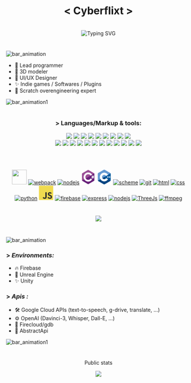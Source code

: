 

<h1 align="center">&lt Cyberflixt &gt</h1>

<!--
### <div align="center">Full Stack software developer & professional 3D modeler.</div>
-->

<div align='center'><br>
<img src="https://readme-typing-svg.demolab.com?font=Darumadrop+One&size=30&duration=1500&pause=2000&center=true&vCenter=true&width=1000&lines=Full+Stack+software+developer+%26+professional+3D+modeler;D%C3%A9veloppeur+de+logiciels+Full+Stack+et+mod%C3%A9lisateur+3D+professionnel;Full+Stack+Software-Entwickler+%26+professioneller+3D-Modellierer;%E3%83%95%E3%83%AB%E3%82%B9%E3%82%BF%E3%83%83%E3%82%AF%E3%82%BD%E3%83%95%E3%83%88%E3%82%A6%E3%82%A7%E3%82%A2%E3%81%8B%E3%81%84%E3%81%AF%E3%81%A4%E3%81%97%E3%82%83%E3%80%81%E3%83%97%E3%83%AD%E3%81%AE3D%E3%83%A2%E3%83%87%E3%83%A9%E3%83%BC" alt="Typing SVG" />
</div>

<h1></h1>

![bar_animation](https://github.com/Cyberflixt/Cyberflixt/assets/54700008/2758a5f4-65cf-4c54-89a5-e53a1fdf90b2)

- 📜 Lead programmer
- 📸 3D modeler
- 🎴 UI/UX Designer
- ✨ Indie games / Softwares / Plugins
- 🧱 Scratch overengineering expert

![bar_animation1](https://github.com/Cyberflixt/Cyberflixt/assets/54700008/8e1ee47e-f377-4357-ae35-7a9909bf8629)

<h1></h1>

<div align='center'>
  
### **> Languages/Markup & tools:**


<img src='https://custom-icon-badges.demolab.com/badge/Bash-0d1620.svg?logo=bash'>
<img src='https://custom-icon-badges.demolab.com/badge/C%23-0d1620.svg?logo=cs&logoColor=fff'>
<img src='https://custom-icon-badges.demolab.com/badge/C++-0d1620.svg?logo=cpp&logoColor=fff'>
<img src='https://custom-icon-badges.demolab.com/badge/Scheme-0d1620.svg?logo=scheme&logoColor=fff'>
<img src='https://custom-icon-badges.demolab.com/badge/Lua-0d1620.svg?logo=lua'>
<img src='https://custom-icon-badges.demolab.com/badge/JavaScript-0d1620.svg?logo=js'>
<img src='https://custom-icon-badges.demolab.com/badge/Python-0d1620.svg?logo=python'>
<img src='https://custom-icon-badges.demolab.com/badge/CSS3-0d1620.svg?logo=css3'>
<img src='https://custom-icon-badges.demolab.com/badge/HTML5-0d1620.svg?logo=html5'>

<br>

<img src='https://custom-icon-badges.demolab.com/badge/Firebase-0d1620.svg?logo=firebase'>
<img src='https://custom-icon-badges.demolab.com/badge/Webpack-0d1620.svg?logo=webpack'>
<img src='https://custom-icon-badges.demolab.com/badge/Bpy-0d1620.svg?logo=blender'>
<img src='https://custom-icon-badges.demolab.com/badge/Ajax-0d1620.svg?logo=ajax'>
<img src='https://custom-icon-badges.demolab.com/badge/Unity-0d1620.svg?logo=unity'>
<img src='https://custom-icon-badges.demolab.com/badge/Unreal-0d1620.svg?logo=unrealengine'>
<img src='https://custom-icon-badges.demolab.com/badge/NodeJs-0d1620.svg?logo=nodejs&logoColor=fff'>
<img src='https://custom-icon-badges.demolab.com/badge/Express-0d1620.svg?logo=express'>
<img src='https://custom-icon-badges.demolab.com/badge/FFMPEG-0d1620.svg?logo=ffmpeg'>
<img src='https://custom-icon-badges.demolab.com/badge/ThreeJs-0d1620.svg?logo=threejs0'>
<img src='https://custom-icon-badges.demolab.com/badge/Ammo-0d1620.svg?logo=ammojs'>
<img src='https://custom-icon-badges.demolab.com/badge/GoogleOAuth-0d1620.svg?logo=google0'>

<br><br>

<a title='Bash' href='https://en.wikipedia.org/wiki/Bash_(Unix_shell)'><img src='https://icons-for-free.com/download-icon-bash+dark-1331550886960171470_512.png' width="40" height="40"></a>
<a title='Webpack' href='https://en.wikipedia.org/wiki/Webpack'><img alt='webpack' src='https://raw.githubusercontent.com/webpack/media/master/logo/icon-square-small.png' width="40" height="40"></a>
<a title='Lua' href='https://fr.wikipedia.org/wiki/Lua'><img alt='nodejs' src='https://github.com/Cyberflixt/Cyberflixt/assets/54700008/981ff115-9054-4e6f-9629-d813e308bf1c' width="40" height="40"></a>
<a title='C#' href='https://fr.wikipedia.org/wiki/C_Sharp'><img alt='C#' src='https://raw.githubusercontent.com/devicons/devicon/master/icons/csharp/csharp-original.svg' width="40" height="40"></a>
<a title='C++' href='https://en.wikipedia.org/wiki/C%2B%2B'><img alt='C++' src='https://raw.githubusercontent.com/devicons/devicon/master/icons/cplusplus/cplusplus-original.svg' width="40" height="40"></a>
<a title='Scheme' href='https://en.wikipedia.org/wiki/Scheme_(programming_language)'><img alt='scheme' src='https://github.com/Cyberflixt/Cyberflixt/assets/54700008/8dc7736e-aabd-4c53-8b01-0760316c7e24' width="40" height="40"></a>
<a title='Git' href='https://en.wikipedia.org/wiki/Git'><img alt='git' src='https://www.vectorlogo.zone/logos/git-scm/git-scm-icon.svg' width="40" height="40"></a>
<a title='Html5' href='https://en.wikipedia.org/wiki/HTML'><img alt='html' src='https://github.com/Cyberflixt/Cyberflixt/assets/54700008/98ff9681-111a-4416-93cf-9362ba3f8815' width="40" height="40"></a>
<a title='Css3' href='https://en.wikipedia.org/wiki/CSS'><img alt='css' src='https://github.com/Cyberflixt/Cyberflixt/assets/54700008/c50ffd36-0475-45e2-9b30-c4792f337e1b' width="40" height="40"></a>
<a title='Python' href='https://en.wikipedia.org/wiki/Python_(programming_language)'><img alt='python' src='https://github.com/Cyberflixt/Cyberflixt/assets/54700008/180be3c8-6e3f-4a2c-9bd4-c281947cb2d1' width="40" height="40"></a>
<a title='Javascript' href='https://en.wikipedia.org/wiki/JavaScript'><img alt='js' src='https://raw.githubusercontent.com/devicons/devicon/master/icons/javascript/javascript-original.svg' width="40" height="40"></a>
<a title='Firebase' href='https://en.wikipedia.org/wiki/Firebase'><img alt='firebase' src='https://github.com/Cyberflixt/Cyberflixt/assets/54700008/5a01b3c8-f230-4dcb-b861-ab5a1b9f9158' width="40" height="40"></a>
<a title='ExpressJs' href='https://fr.wikipedia.org/wiki/Express.js'><img alt='express' src='https://github.com/Cyberflixt/Cyberflixt/assets/54700008/f2dd0330-55c3-4c86-91b8-1d3ad2ab421a' width="40" height="40"></a>
<a title='NodeJs' href='https://fr.wikipedia.org/wiki/Node.js'><img alt='nodejs' src='https://github.com/Cyberflixt/Cyberflixt/assets/54700008/4e466421-a38e-45af-94f0-4633f5127190' width="40" height="40"></a>
<a title='ThreeJs' href='https://threejs.org'><img alt='ThreeJs' src='https://github.com/Cyberflixt/Cyberflixt/assets/54700008/3f70ea37-da59-4e0f-a857-9763a8ffc92b' width="40" height="40"></a>
<a title='FFMPEG' href='https://ffmpeg.org'><img alt='ffmpeg' src='https://icon-library.com/images/ffmpeg-icon/ffmpeg-icon-13.jpg' width="40" height="40"></a>

</div>

<h1></h1>

<div align="center">
<img src="https://github-readme-streak-stats.herokuapp.com?user=Cyberflixt&theme=ambient-gradient&hide_border=true"/>
</div>

<h1></h1>

![bar_animation](https://github.com/Cyberflixt/Cyberflixt/assets/54700008/2758a5f4-65cf-4c54-89a5-e53a1fdf90b2)

### > *Environments:*

- 🔥 Firebase
- 🎇 Unreal Engine
- ✨ Unity

### > *Apis :*

- 🛠️ Google Cloud APIs (text-to-speech, g-drive, translate, ...)
- ⚙️ OpenAI (Davinci-3, Whisper, Dall-E, ...)
- 💾 Firecloud/gdb
- 🔗 AbstractApi

![bar_animation1](https://github.com/Cyberflixt/Cyberflixt/assets/54700008/8e1ee47e-f377-4357-ae35-7a9909bf8629)

<h1></h1>

<!--
[![trophy](https://github-profile-trophy.vercel.app/?username=cyberflixt)](https://github.com/ryo-ma/github-profile-trophy)

<p>&nbsp;<img align="center" src="https://github-readme-stats.vercel.app/api?username=Cyberflixt&show_icons=true&locale=en"/></p>

![statsLang](https://github-readme-stats.vercel.app/api/top-langs/?username=Cyberflixt&layout=donut)
<p><img align="left" src="https://github-readme-stats.vercel.app/api/top-langs/?username=Cyberflixt&layout=donut"/></p>
-->

<div align="center">
<p>Public stats</p>
<img src="https://github-readme-stats.vercel.app/api/top-langs/?username=Cyberflixt&layout=donut"/>
</div>

<h1></h1>

